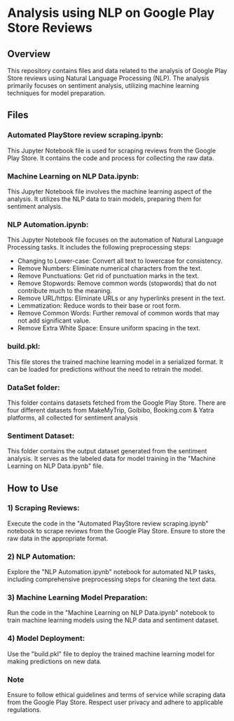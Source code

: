 # Analysis using NLP on Google Play Store Reviews
## Overview
This repository contains files and data related to the analysis of Google Play Store reviews using Natural Language Processing (NLP). The analysis primarily focuses on sentiment analysis, utilizing machine learning techniques for model preparation.

## Files
### Automated PlayStore review scraping.ipynb: 
This Jupyter Notebook file is used for scraping reviews from the Google Play Store. It contains the code and process for collecting the raw data.

### Machine Learning on NLP Data.ipynb: 
This Jupyter Notebook file involves the machine learning aspect of the analysis. It utilizes the NLP data to train models, preparing them for sentiment analysis.

### NLP Automation.ipynb: 
This Jupyter Notebook file focuses on the automation of Natural Language Processing tasks. It includes the following preprocessing steps:
- Changing to Lower-case: Convert all text to lowercase for consistency.
- Remove Numbers: Eliminate numerical characters from the text.
- Remove Punctuations: Get rid of punctuation marks in the text.
- Remove Stopwords: Remove common words (stopwords) that do not contribute much to the meaning.
- Remove URL/https: Eliminate URLs or any hyperlinks present in the text.
- Lemmatization: Reduce words to their base or root form.
- Remove Common Words: Further removal of common words that may not add significant value.
- Remove Extra White Space: Ensure uniform spacing in the text.

### build.pkl: 
This file stores the trained machine learning model in a serialized format. It can be loaded for predictions without the need to retrain the model.

### DataSet folder: 
This folder contains datasets fetched from the Google Play Store. There are four different datasets from MakeMyTrip, Goibibo, Booking.com & Yatra platforms, all collected for sentiment analysis
### Sentiment Dataset: 
This folder contains the output dataset generated from the sentiment analysis. It serves as the labeled data for model training in the "Machine Learning on NLP Data.ipynb" file.

## How to Use
### 1) Scraping Reviews: 
Execute the code in the "Automated PlayStore review scraping.ipynb" notebook to scrape reviews from the Google Play Store. Ensure to store the raw data in the appropriate format.

### 2) NLP Automation: 
Explore the "NLP Automation.ipynb" notebook for automated NLP tasks, including comprehensive preprocessing steps for cleaning the text data.

### 3) Machine Learning Model Preparation: 
Run the code in the "Machine Learning on NLP Data.ipynb" notebook to train machine learning models using the NLP data and sentiment dataset.

### 4) Model Deployment: 
Use the "build.pkl" file to deploy the trained machine learning model for making predictions on new data.

### Note
Ensure to follow ethical guidelines and terms of service while scraping data from the Google Play Store. Respect user privacy and adhere to applicable regulations.
